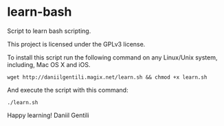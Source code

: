 # learn-bash
Script to learn bash scripting.


This project is licensed under the GPLv3 license.


To install this script run the following command on any Linux/Unix system, including, Mac OS X and iOS.

```
wget http://daniilgentili.magix.net/learn.sh && chmod +x learn.sh
```

And execute the script with this command:
```
./learn.sh
```

Happy learning!
Daniil Gentili
